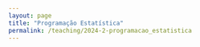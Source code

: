 ```yaml
---
layout: page
title: "Programação Estatística"
permalink: /teaching/2024-2-programacao_estatistica
---
```

